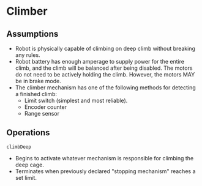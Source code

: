 # Climber

## Assumptions
* Robot is physically capable of climbing on deep
climb without breaking any
rules.
* Robot battery has enough amperage to supply power for
the entire climb, and the climb will be balanced after
being disabled. The motors do not need to be actively holding
the climb. However, the motors MAY be in brake mode.
* The climber mechanism has one of the following methods for detecting a finished climb:
    * Limit switch (simplest and most reliable).
    * Encoder counter
    * Range sensor

## Operations
`climbDeep`
* Begins to activate whatever mechanism is responsible for
climbing the deep cage.
* Terminates when previously declared "stopping mechanism" reaches a set limit.